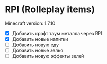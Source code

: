 RPI (Rolleplay items)
===============================
	
Minecraft version: 1.7.10  
- [x] Добавить крафт таум металла через RPI
- [x] Добавить новые напитки
- [ ] Добавить новую еду
- [ ] Добавить новые зелья
- [ ] Добавить новую эффекты зелей
